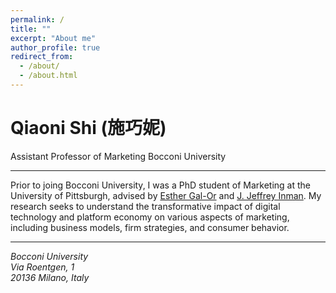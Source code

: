 ```yaml
---
permalink: /
title: ""
excerpt: "About me"
author_profile: true
redirect_from: 
  - /about/
  - /about.html
---
```


Qiaoni Shi (施巧妮)
=====
Assistant Professor of Marketing
Bocconi University


----------------------------------------------------------------------------------------------------------------------------------------------
Prior to joing Bocconi University, I was a PhD student of Marketing at the University of Pittsburgh, advised by [Esther Gal-Or](https://www.business.pitt.edu/people/esther-gal-or) and [J. Jeffrey Inman](https://www.business.pitt.edu/people/j-jeffrey-inman). My research seeks to understand the transformative impact of digital technology and platform economy on various aspects of marketing, including business models, firm strategies, and consumer behavior. 

----------------------------------------------------------------------------------------------------------------------------------------------
<address>
  Bocconi University<br /> Via Roentgen, 1<br /> 20136 Milano, Italy</address>
